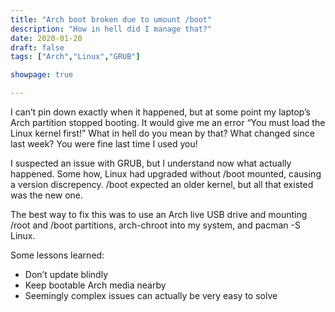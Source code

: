 ```yaml
---
title: "Arch boot broken due to umount /boot"
description: "How in hell did I manage that?"
date: 2020-01-20
draft: false
tags: ["Arch","Linux","GRUB"]

showpage: true

---
```


I can’t pin down exactly when it happened, but at some point my laptop’s Arch partition stopped booting. It would give me an error “You must load the Linux kernel first!” What in hell do you mean by that? What changed since last week? You were fine last time I used you!

I suspected an issue with GRUB, but I understand now what actually happened. Some how, Linux had upgraded without /boot mounted, causing a version discrepency. /boot expected an older kernel, but all that existed was the new one.

The best way to fix this was to use an Arch live USB drive and mounting /root and /boot partitions, arch-chroot into my system, and pacman -S Linux.

Some lessons learned:

 - Don’t update blindly
 - Keep bootable Arch media nearby
 - Seemingly complex issues can actually be very easy to solve
